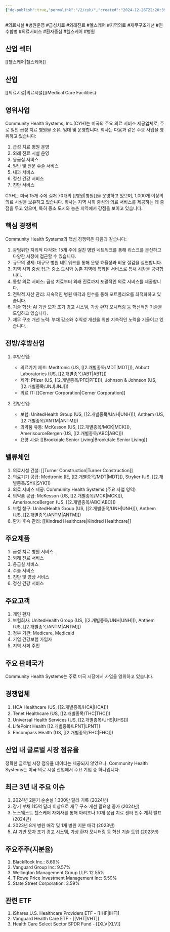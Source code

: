 ```yaml
---
{"dg-publish":true,"permalink":"/2/cyh/","created":"2024-12-26T22:20:39.168+09:00","updated":"2025-06-03T20:05:58.620+09:00"}
---
```


#의료시설 #병원운영 #급성치료 #외래진료 #헬스케어 #지역의료 #재무구조개선 #인수합병 #의료서비스 #환자중심 #헬스케어 #병원 

## 산업 섹터

[[헬스케어\|헬스케어]]

## 산업

[[의료시설\|의료시설]](Medical Care Facilities)

## 영위사업

Community Health Systems, Inc.(CYH)는 미국의 주요 의료 서비스 제공업체로, 주로 일반 급성 치료 병원을 소유, 임대 및 운영합니다. 회사는 다음과 같은 주요 사업을 영위하고 있습니다:

1. 급성 치료 병원 운영
2. 외래 진료 시설 운영
3. 응급실 서비스
4. 일반 및 전문 수술 서비스
5. 내과 서비스
6. 정신 건강 서비스
7. 진단 서비스

CYH는 미국 15개 주에 걸쳐 70개의 [[병원\|병원]]을 운영하고 있으며, 1,000개 이상의 의료 시설을 보유하고 있습니다. 회사는 지역 사회 중심의 의료 서비스를 제공하는 데 중점을 두고 있으며, 특히 중소 도시와 농촌 지역에서 강점을 보이고 있습니다.

## 핵심 경쟁력

Community Health Systems의 핵심 경쟁력은 다음과 같습니다:

1. 광범위한 지리적 다각화: 15개 주에 걸친 병원 네트워크를 통해 리스크를 분산하고 다양한 시장에 접근할 수 있습니다.
2. 규모의 경제: 대규모 병원 네트워크를 통해 운영 효율성과 비용 절감을 실현합니다.
3. 지역 사회 중심 접근: 중소 도시와 농촌 지역에 특화된 서비스로 틈새 시장을 공략합니다.
4. 통합 의료 서비스: 급성 치료부터 외래 진료까지 포괄적인 의료 서비스를 제공합니다.
5. 전략적 자산 관리: 지속적인 병원 매각과 인수를 통해 포트폴리오를 최적화하고 있습니다.
6. 기술 혁신: AI 기반 모자 조기 경고 시스템, 가상 환자 모니터링 등 혁신적인 기술을 도입하고 있습니다.
7. 재무 구조 개선 노력: 부채 감소와 수익성 개선을 위한 지속적인 노력을 기울이고 있습니다.

## 전방/후방산업

1. 후방산업:
    
    - 의료기기 제조: Medtronic (US, [[2.개별종목/MDT\|MDT]]), Abbott Laboratories (US, [[2.개별종목/ABT\|ABT]])
    - 제약: Pfizer (US, [[2.개별종목/PFE\|PFE]]), Johnson & Johnson (US, [[2.개별종목/JNJ\|JNJ]])
    - 의료 IT: [[Cerner Corporation\|Cerner Corporation]]
    
2. 전방산업:
    
    - 보험: UnitedHealth Group (US, [[2.개별종목/UNH\|UNH]]), Anthem (US, [[2.개별종목/ANTM\|ANTM]])
    - 의약품 유통: McKesson (US, [[2.개별종목/MCK\|MCK]]), AmerisourceBergen (US, [[2.개별종목/ABC\|ABC]])
    - 요양 시설: [[Brookdale Senior Living\|Brookdale Senior Living]]
    

## 밸류체인

1. 의료시설 건설: [[Turner Construction\|Turner Construction]]
2. 의료기기 공급: Medtronic (IE, [[2.개별종목/MDT\|MDT]]), Stryker (US, [[2.개별종목/SYK\|SYK]])
3. 의료 서비스 제공: Community Health Systems (주요 사업 영역)
4. 의약품 공급: McKesson (US, [[2.개별종목/MCK\|MCK]]), AmerisourceBergen (US, [[2.개별종목/ABC\|ABC]])
5. 보험 청구: UnitedHealth Group (US, [[2.개별종목/UNH\|UNH]]), Anthem (US, [[2.개별종목/ANTM\|ANTM]])
6. 환자 후속 관리: [[Kindred Healthcare\|Kindred Healthcare]]

## 주요제품

1. 급성 치료 병원 서비스
2. 외래 진료 서비스
3. 응급실 서비스
4. 수술 서비스
5. 진단 및 영상 서비스
6. 정신 건강 서비스

## 주요고객

1. 개인 환자
2. 보험회사: UnitedHealth Group (US, [[2.개별종목/UNH\|UNH]]), Anthem (US, [[2.개별종목/ANTM\|ANTM]])
3. 정부 기관: Medicare, Medicaid
4. 기업 건강보험 가입자
5. 지역 사회 주민

## 주요 판매국가

Community Health Systems는 주로 미국 시장에서 사업을 영위하고 있습니다.

## 경쟁업체

1. HCA Healthcare (US, [[2.개별종목/HCA\|HCA]])
2. Tenet Healthcare (US, [[2.개별종목/THC\|THC]])
3. Universal Health Services (US, [[2.개별종목/UHS\|UHS]])
4. LifePoint Health [[2.개별종목/LPNT\|LPNT]]
5. Encompass Health (US, [[2.개별종목/EHC\|EHC]])

## 산업 내 글로벌 시장 점유율

정확한 글로벌 시장 점유율 데이터는 제공되지 않았으나, Community Health Systems는 미국 의료 시설 산업에서 주요 기업 중 하나입니다.

## 최근 3년 내 주요 이슈

1. 2024년 2분기 순손실 1,300만 달러 기록 (2024년)
2. 장기 부채 115억 달러 이상으로 재무 구조 개선 필요성 증가 (2024년)
3. 노스웨스트 헬스케어 자회사를 통해 아리조나 10개 응급 치료 센터 인수 계획 발표 (2024년)
4. 2023년 8개 병원 매각 및 1개 병원 지분 매각 (2023년)
5. AI 기반 모자 조기 경고 시스템, 가상 환자 모니터링 등 혁신 기술 도입 (2023년)

## 주요주주(지분율)

1. BlackRock Inc.: 8.69%
2. Vanguard Group Inc: 9.57%
3. Wellington Management Group LLP: 12.55%
4. T Rowe Price Investment Management Inc: 6.59%
5. State Street Corporation: 3.59%

## 관련 ETF

1. iShares U.S. Healthcare Providers ETF - [[IHF\|IHF]]
2. Vanguard Health Care ETF - [[VHT\|VHT]]
3. Health Care Select Sector SPDR Fund - [[XLV\|XLV]]